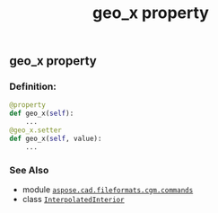 ﻿---
title: geo_x property
second_title: Aspose.CAD for Python via .NET API References
description: 
type: docs
weight: 90
url: /python-net/aspose.cad.fileformats.cgm.commands/interpolatedinterior/geo_x/
is_root: false
---

## geo_x property

### Definition:
```python
@property
def geo_x(self):
    ...
@geo_x.setter
def geo_x(self, value):
    ...
```

### See Also
* module [`aspose.cad.fileformats.cgm.commands`](../../)
* class [`InterpolatedInterior`](/cad/python-net/aspose.cad.fileformats.cgm.commands/interpolatedinterior)
